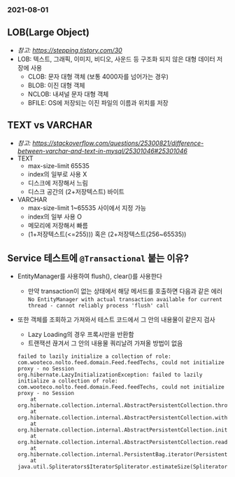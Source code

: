 ### 2021-08-01

## LOB(Large Object)
- *참고: https://stepping.tistory.com/30*
- LOB: 텍스트, 그래픽, 이미지, 비디오, 사운드 등 구조화 되지 않은 대형 데이터 저장에 사용
    - CLOB: 문자 대형 객체 (보통 4000자를 넘어가는 경우)
    - BLOB: 이진 대형 객체
    - NCLOB: 내셔널 문자 대형 객체
    - BFILE: OS에 저장되는 이진 파일의 이름과 위치를 저장

## TEXT vs VARCHAR
- *참고: https://stackoverflow.com/questions/25300821/difference-between-varchar-and-text-in-mysql/25301046#25301046*
- TEXT
    - max-size-limit 65535
    - index의 일부로 사용 X
    - 디스크에 저장해서 느림
    - 디스크 공간의 (2+저장텍스트) 바이트
- VARCHAR
    - max-size-limit 1~65535 사이에서 지정 가능
    - index의 일부 사용 O
    - 메모리에 저장해서 빠름
    - (1+저장텍스트(<=255))) 혹은 (2+저장텍스트(256~65535))

## Service 테스트에 `@Transactional` 붙는 이유?
- EntityManager를 사용하여 flush(), clear()를 사용한다
    - 만약 transaction이 없는 상태에서 해당 메서드를 호출하면 다음과 같은 에러
    `No EntityManager with actual transaction available for current thread - cannot reliably process 'flush' call`

- 또한 객체를 조회하고 가져와서 테스트 코드에서 그 안의 내용물이 같은지 검사
    - Lazy Loading의 경우 프록시만을 반환함
    - 트랜잭션 끊겨서 그 안의 내용물 쿼리날려 가져올 방법이 없음
    ```
    failed to lazily initialize a collection of role: com.wooteco.nolto.feed.domain.Feed.feedTechs, could not initialize proxy - no Session
    org.hibernate.LazyInitializationException: failed to lazily initialize a collection of role: com.wooteco.nolto.feed.domain.Feed.feedTechs, could not initialize proxy - no Session
        at org.hibernate.collection.internal.AbstractPersistentCollection.throwLazyInitializationException(AbstractPersistentCollection.java:606)
        at org.hibernate.collection.internal.AbstractPersistentCollection.withTemporarySessionIfNeeded(AbstractPersistentCollection.java:218)
        at org.hibernate.collection.internal.AbstractPersistentCollection.initialize(AbstractPersistentCollection.java:585)
        at org.hibernate.collection.internal.AbstractPersistentCollection.read(AbstractPersistentCollection.java:149)
        at org.hibernate.collection.internal.PersistentBag.iterator(PersistentBag.java:387)
        at java.util.Spliterators$IteratorSpliterator.estimateSize(Spliterators.java:1821)
    ```